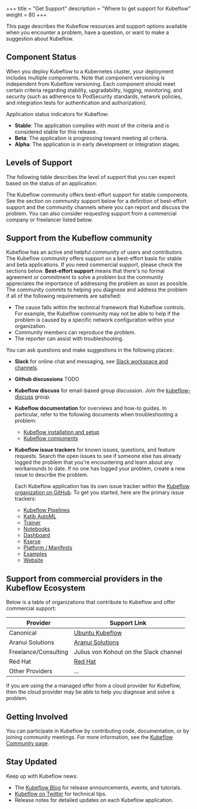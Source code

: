 +++
title = "Get Support"
description = "Where to get support for Kubeflow"
weight = 80
+++

This page describes the Kubeflow resources and support options available when you encounter a problem, have a question, or want to make a suggestion about Kubeflow.

<a id="application-status"></a>
## Component Status

When you deploy Kubeflow to a Kubernetes cluster, your deployment includes multiple components. Note that component versioning is independent from Kubeflow versioning. Each component should meet certain criteria regarding stability, upgradability, logging, monitoring, and security (such as adherence to PodSecurity standards, network policies, and integration tests for authentication and authorization).

Application status indicators for Kubeflow:

* **Stable**: The application complies with most of the criteria and is considered stable for this release.
* **Beta**: The application is progressing toward meeting all criteria.
* **Alpha**: The application is in early development or integration stages.

<a id="levels-of-support"></a>
## Levels of Support

The following table describes the level of support that you can expect based on the status of an application:

The Kubeflow community offers best-effort support for stable components. See the section on community support below for a definition of best-effort support and the community channels where you can report and discuss the problem. You can also consider requesting  support from a commercial company or freelancer listed below.

<a id="community-support"></a>
## Support from the Kubeflow community

Kubeflow has an active and helpful community of users and contributors. 
The Kubeflow community offers support on a best-effort basis for stable and beta
applications. If you need commercial support, please check the sections below.
**Best-effort support** means that there's no formal agreement or
commitment to solve a problem but the community appreciates the
importance of addressing the problem as soon as possible. The community commits
to helping you diagnose and address the problem if all of the following requirements are satisfied:

* The cause falls within the technical framework that Kubeflow controls. For
  example, the Kubeflow community may not be able to help if the problem is 
  caused by a specific network configuration within your organization.
* Community members can reproduce the problem.
* The reporter can assist with troubleshooting.

You can ask questions and make suggestions in the following places:

* **Slack** for online chat and messaging, see [Slack workspace and channels](/docs/about/community/#kubeflow-slack-channels).
* **Github discussions** TODO
* **Kubeflow discuss** for email-based group discussion. Join the
  [kubeflow-discuss](/docs/about/community/#kubeflow-mailing-list)
  group.
* **Kubeflow documentation** for overviews and how-to guides. In particular,
  refer to the following documents when troubleshooting a problem:

  * [Kubeflow installation and setup](/docs/started/installing-kubeflow/)
  * [Kubeflow components](/docs/components/)

* **Kubeflow issue trackers** for known issues, questions, and feature requests.
  Search the open issues to see if someone else has already logged the problem 
  that you're encountering and learn about any workarounds to date. If no one
  has logged your problem, create a new issue to describe the problem.

    Each Kubeflow application has its own issue tracker within the [Kubeflow
    organization on GitHub](https://github.com/kubeflow). To get you started,
    here are the primary issue trackers:

  * [Kubeflow Pipelines](https://github.com/kubeflow/pipelines/issues)
  * [Katib AutoML](https://github.com/kubeflow/katib/issues)
  * [Trainer](https://github.com/kubeflow/training-operator/issues)
  * [Notebooks](https://github.com/kubeflow/notebooks/issues)
  * [Dashboard](https://github.com/kubeflow/dashboard/issues)
  * [Kserve](https://github.com/kserve/kserve/issues)
  * [Platform / Manifests](https://github.com/kubeflow/manifests/issues)
  * [Examples](https://github.com/kubeflow/examples/issues)
  * [Website](https://github.com/kubeflow/website/issues)

<a id="provider-support"></a>
## Support from commercial providers in the Kubeflow Ecosystem

Below is a table of organizations that contribute to Kubeflow and offer commercial support:

| Provider               | Support Link                                                   |
|------------------------|----------------------------------------------------------------|
| Canonical              | [Ubuntu Kubeflow](https://ubuntu.com/kubeflow#get-in-touch)    |
| Aranui Solutions       | [Aranui Solutions](https://...)                                |
| Freelance/Consulting   | Julius von Kohout on the Slack channel                         |
| Red Hat                | [Red Hat](https://...)                                         |
| Other Providers        | ...                                                            |

<a id="cloud-support"></a>
If you are using the a managed offer from a cloud provider for Kubeflow, then the cloud
provider may be able to help you diagnose and solve a problem.

## Getting Involved

You can participate in Kubeflow by contributing code, documentation, or by joining community meetings. For more information, see the [Kubeflow Community page](/docs/about/community/).

## Stay Updated

Keep up with Kubeflow news:
* The [Kubeflow Blog](https://blog.kubeflow.org/) for release announcements, events, and tutorials.
* [Kubeflow on Twitter](https://twitter.com/kubeflow) for technical tips.
* Release notes for detailed updates on each Kubeflow application.  
